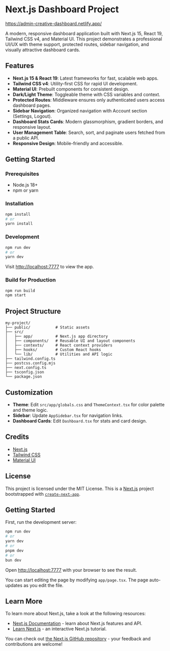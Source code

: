# Next.js Dashboard Project
https://admin-creative-dashboard.netlify.app/

A modern, responsive dashboard application built with Next.js 15, React 19, Tailwind CSS v4, and Material UI. This project demonstrates a professional UI/UX with theme support, protected routes, sidebar navigation, and visually attractive dashboard cards.

## Features

- **Next.js 15 & React 19**: Latest frameworks for fast, scalable web apps.
- **Tailwind CSS v4**: Utility-first CSS for rapid UI development.
- **Material UI**: Prebuilt components for consistent design.
- **Dark/Light Theme**: Toggleable theme with CSS variables and context.
- **Protected Routes**: Middleware ensures only authenticated users access dashboard pages.
- **Sidebar Navigation**: Organized navigation with Account section (Settings, Logout).
- **Dashboard Stats Cards**: Modern glassmorphism, gradient borders, and responsive layout.
- **User Management Table**: Search, sort, and paginate users fetched from a public API.
- **Responsive Design**: Mobile-friendly and accessible.

## Getting Started

### Prerequisites
- Node.js 18+
- npm or yarn

### Installation
```bash
npm install
# or
yarn install
```

### Development
```bash
npm run dev
# or
yarn dev
```
Visit [http://localhost:7777](http://localhost:7777) to view the app.

### Build for Production
```bash
npm run build
npm start
```

## Project Structure
```
my-project/
├── public/           # Static assets
├── src/
│   ├── app/          # Next.js app directory
│   ├── components/   # Reusable UI and layout components
│   ├── contexts/     # React context providers
│   ├── hooks/        # Custom React hooks
│   └── lib/          # Utilities and API logic
├── tailwind.config.ts
├── postcss.config.mjs
├── next.config.ts
├── tsconfig.json
└── package.json
```

## Customization
- **Theme**: Edit `src/app/globals.css` and `ThemeContext.tsx` for color palette and theme logic.
- **Sidebar**: Update `AppSidebar.tsx` for navigation links.
- **Dashboard Cards**: Edit `Dashboard.tsx` for stats and card design.

## Credits
- [Next.js](https://nextjs.org/)
- [Tailwind CSS](https://tailwindcss.com/)
- [Material UI](https://mui.com/)

## License
This project is licensed under the MIT License.
This is a [Next.js](https://nextjs.org) project bootstrapped with [`create-next-app`](https://nextjs.org/docs/app/api-reference/cli/create-next-app).

## Getting Started

First, run the development server:

```bash
npm run dev
# or
yarn dev
# or
pnpm dev
# or
bun dev
```

Open [http://localhost:7777](http://localhost:7777) with your browser to see the result.

You can start editing the page by modifying `app/page.tsx`. The page auto-updates as you edit the file.


## Learn More

To learn more about Next.js, take a look at the following resources:

- [Next.js Documentation](https://nextjs.org/docs) - learn about Next.js features and API.
- [Learn Next.js](https://nextjs.org/learn) - an interactive Next.js tutorial.

You can check out [the Next.js GitHub repository](https://github.com/Deepshikha2625/creative-dashboard) - your feedback and contributions are welcome!
